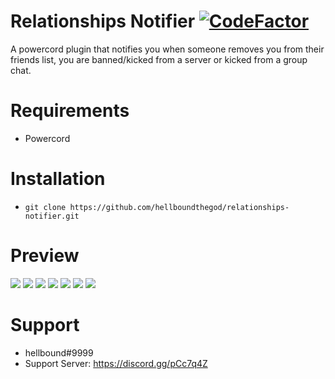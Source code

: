 # Relationships Notifier [![CodeFactor](https://www.codefactor.io/repository/github/hellboundthegod/relationships-notifier/badge)](https://www.codefactor.io/repository/github/hellboundthegod/relationships-notifier)

A powercord plugin that notifies you when someone removes you from their friends list, you are banned/kicked from a server or kicked from a group chat.

# Requirements

-  Powercord

# Installation

-  `git clone https://github.com/hellboundthegod/relationships-notifier.git`

# Preview

<img src="https://i.imgur.com/5sdFepE.png"/>
<img src="https://i.imgur.com/xs2IvJh.png"/>
<img src="https://i.imgur.com/XrPBOIQ.png"/>
<img src="https://i.imgur.com/x8Ac0HS.png"/>
<img src="https://i.imgur.com/l8vH1TX.png"/>
<img src="https://i.imgur.com/AOLOpn4.png"/>
<img src="https://i.imgur.com/SKDP0y8.png"/>

# Support

-  hellbound#9999
-  Support Server: https://discord.gg/pCc7q4Z
